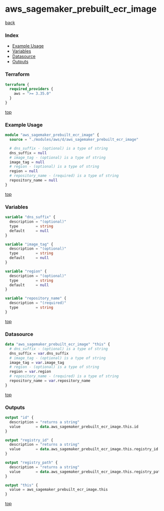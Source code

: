 # aws_sagemaker_prebuilt_ecr_image

[back](../aws.md)

### Index

- [Example Usage](#example-usage)
- [Variables](#variables)
- [Datasource](#datasource)
- [Outputs](#outputs)

### Terraform

```terraform
terraform {
  required_providers {
    aws = ">= 3.35.0"
  }
}
```

[top](#index)

### Example Usage

```terraform
module "aws_sagemaker_prebuilt_ecr_image" {
  source = "./modules/aws/d/aws_sagemaker_prebuilt_ecr_image"

  # dns_suffix - (optional) is a type of string
  dns_suffix = null
  # image_tag - (optional) is a type of string
  image_tag = null
  # region - (optional) is a type of string
  region = null
  # repository_name - (required) is a type of string
  repository_name = null
}
```

[top](#index)

### Variables

```terraform
variable "dns_suffix" {
  description = "(optional)"
  type        = string
  default     = null
}

variable "image_tag" {
  description = "(optional)"
  type        = string
  default     = null
}

variable "region" {
  description = "(optional)"
  type        = string
  default     = null
}

variable "repository_name" {
  description = "(required)"
  type        = string
}
```

[top](#index)

### Datasource

```terraform
data "aws_sagemaker_prebuilt_ecr_image" "this" {
  # dns_suffix - (optional) is a type of string
  dns_suffix = var.dns_suffix
  # image_tag - (optional) is a type of string
  image_tag = var.image_tag
  # region - (optional) is a type of string
  region = var.region
  # repository_name - (required) is a type of string
  repository_name = var.repository_name
}
```

[top](#index)

### Outputs

```terraform
output "id" {
  description = "returns a string"
  value       = data.aws_sagemaker_prebuilt_ecr_image.this.id
}

output "registry_id" {
  description = "returns a string"
  value       = data.aws_sagemaker_prebuilt_ecr_image.this.registry_id
}

output "registry_path" {
  description = "returns a string"
  value       = data.aws_sagemaker_prebuilt_ecr_image.this.registry_path
}

output "this" {
  value = aws_sagemaker_prebuilt_ecr_image.this
}
```

[top](#index)